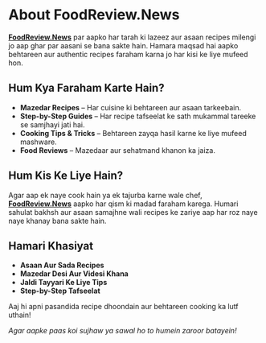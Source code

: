 # About FoodReview.News

[**FoodReview.News**](https://foodreview.news) par aapko har tarah ki lazeez aur asaan recipes milengi jo aap ghar par aasani se bana sakte hain. Hamara maqsad hai aapko behtareen aur authentic recipes faraham karna jo har kisi ke liye mufeed hon.

## Hum Kya Faraham Karte Hain?
- **Mazedar Recipes** – Har cuisine ki behtareen aur asaan tarkeebain.
- **Step-by-Step Guides** – Har recipe tafseelat ke sath mukammal tareeke se samjhayi jati hai.
- **Cooking Tips & Tricks** – Behtareen zayqa hasil karne ke liye mufeed mashware.
- **Food Reviews** – Mazedaar aur sehatmand khanon ka jaiza.

## Hum Kis Ke Liye Hain?
Agar aap ek naye cook hain ya ek tajurba karne wale chef, [**FoodReview.News**](https://foodreview.news) aapko har qism ki madad faraham karega. Humari sahulat bakhsh aur asaan samajhne wali recipes ke zariye aap har roz naye naye khanay bana sakte hain.

## Hamari Khasiyat
- **Asaan Aur Sada Recipes**
- **Mazedar Desi Aur Videsi Khana**
- **Jaldi Tayyari Ke Liye Tips**
- **Step-by-Step Tafseelat**

Aaj hi apni pasandida recipe dhoondain aur behtareen cooking ka lutf uthain!

_Agar aapke paas koi sujhaw ya sawal ho to humein zaroor batayein!_
